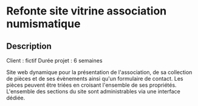 # Refonte site vitrine association numismatique

## Description

Client : fictif  Durée projet : 6 semaines

Site web dynamique pour la présentation de l'association, de sa collection de pièces et de ses évènements ainsi qu'un formulaire de contact. Les pièces peuvent être triées en croisant l'ensemble de ses propriétés. L'ensemble des sections du site sont administrables via une interface dédiée.


